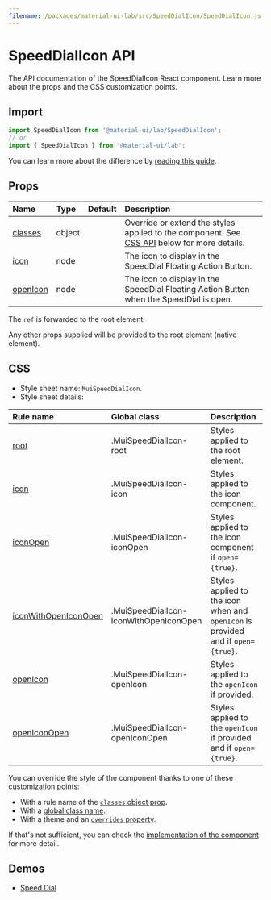 ```yaml
---
filename: /packages/material-ui-lab/src/SpeedDialIcon/SpeedDialIcon.js
---
```


<!--- This documentation is automatically generated, do not try to edit it. -->

# SpeedDialIcon API

<p class="description">The API documentation of the SpeedDialIcon React component. Learn more about the props and the CSS customization points.</p>

## Import

```js
import SpeedDialIcon from '@material-ui/lab/SpeedDialIcon';
// or
import { SpeedDialIcon } from '@material-ui/lab';
```

You can learn more about the difference by [reading this guide](/guides/minimizing-bundle-size/).



## Props

| Name | Type | Default | Description |
|:-----|:-----|:--------|:------------|
| <a class="anchor-link" id="props--classes"></a><a href="#props--classes" title="link to the prop on this page" class="prop-name">classes</a> | <span class="prop-type">object</span> |  | Override or extend the styles applied to the component. See [CSS API](#css) below for more details. |
| <a class="anchor-link" id="props--icon"></a><a href="#props--icon" title="link to the prop on this page" class="prop-name">icon</a> | <span class="prop-type">node</span> |  | The icon to display in the SpeedDial Floating Action Button. |
| <a class="anchor-link" id="props--openIcon"></a><a href="#props--openIcon" title="link to the prop on this page" class="prop-name">openIcon</a> | <span class="prop-type">node</span> |  | The icon to display in the SpeedDial Floating Action Button when the SpeedDial is open. |

The `ref` is forwarded to the root element.

Any other props supplied will be provided to the root element (native element).

## CSS

- Style sheet name: `MuiSpeedDialIcon`.
- Style sheet details:

| Rule name | Global class | Description |
|:-----|:-------------|:------------|
| <a class="anchor-link" title="link to the rule name on this page" id="css--root"></a><a href="#css--root" class="prop-name">root</a> | <span class="prop-name">.MuiSpeedDialIcon-root</span> | Styles applied to the root element.
| <a class="anchor-link" title="link to the rule name on this page" id="css--icon"></a><a href="#css--icon" class="prop-name">icon</a> | <span class="prop-name">.MuiSpeedDialIcon-icon</span> | Styles applied to the icon component.
| <a class="anchor-link" title="link to the rule name on this page" id="css--iconOpen"></a><a href="#css--iconOpen" class="prop-name">iconOpen</a> | <span class="prop-name">.MuiSpeedDialIcon-iconOpen</span> | Styles applied to the icon component if `open={true}`.
| <a class="anchor-link" title="link to the rule name on this page" id="css--iconWithOpenIconOpen"></a><a href="#css--iconWithOpenIconOpen" class="prop-name">iconWithOpenIconOpen</a> | <span class="prop-name">.MuiSpeedDialIcon-iconWithOpenIconOpen</span> | Styles applied to the icon when and `openIcon` is provided and if `open={true}`.
| <a class="anchor-link" title="link to the rule name on this page" id="css--openIcon"></a><a href="#css--openIcon" class="prop-name">openIcon</a> | <span class="prop-name">.MuiSpeedDialIcon-openIcon</span> | Styles applied to the `openIcon` if provided.
| <a class="anchor-link" title="link to the rule name on this page" id="css--openIconOpen"></a><a href="#css--openIconOpen" class="prop-name">openIconOpen</a> | <span class="prop-name">.MuiSpeedDialIcon-openIconOpen</span> | Styles applied to the `openIcon` if provided and if `open={true}`.

You can override the style of the component thanks to one of these customization points:

- With a rule name of the [`classes` object prop](/customization/components/#overriding-styles-with-classes).
- With a [global class name](/customization/components/#overriding-styles-with-global-class-names).
- With a theme and an [`overrides` property](/customization/globals/#css).

If that's not sufficient, you can check the [implementation of the component](https://github.com/mui-org/material-ui/blob/master/packages/material-ui-lab/src/SpeedDialIcon/SpeedDialIcon.js) for more detail.

## Demos

- [Speed Dial](/components/speed-dial/)

